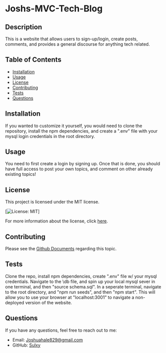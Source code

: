 # Joshs-MVC-Tech-Blog

## Description
This is a  website that allows users to sign-up/login, create posts, comments, and provides a general discourse for anything tech related. 

## Table of Contents
- [Installation](#installation)
- [Usage](#usage)
- [License](#license)
- [Contributing](#contributing)
- [Tests](#tests)
- [Questions](#questions)

## Installation
If you wanted to customize it yourself, you would need to clone the repository, install the npm dependencies, and create a ".env" file with your mysql login credentials in the root directory. 

## Usage
You need to first create a login by signing up. Once that is done, you should have full access to post your own topics, and comment on other already existing topics! 

## License
This project is licensed under the MIT license.

[![License: MIT](https://img.shields.io/badge/License-MIT-yellow.svg)]

For more information about the license, click [here](https://opensource.org/licenses/MIT).

## Contributing
Please see the [Github Documents](https://docs.github.com/en/get-started/exploring-projects-on-github/contributing-to-a-project) regarding this topic. 

## Tests
Clone the repo, install npm dependencies, create ".env" file w/ your mysql credentials. Navigate to the \db file, and spin up your local mysql sever in one terminal, and then "source schema.sql". In a seperate terminal, navigate to the root directory, and "npm run seeds", and then "npm start". This will allow you to use your browser at "localhost:3001" to navigate a non-deployed version of the website.

## Questions
If you have any questions, feel free to reach out to me:
- Email: Joshuahale829@gmail.com
- GitHub: [Sulxy](https://github.com/Sulxy)
